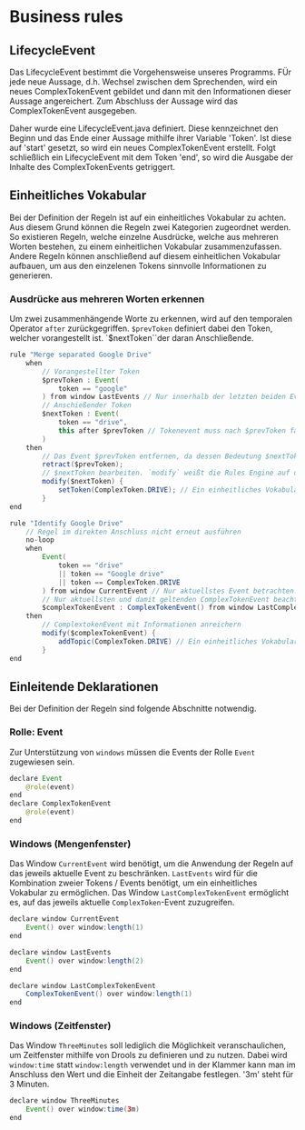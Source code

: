 # Business rules

## LifecycleEvent
Das LifecycleEvent bestimmt die Vorgehensweise unseres Programms. FÜr jede neue Aussage, d.h. Wechsel zwischen dem Sprechenden, wird ein neues ComplexTokenEvent gebildet und dann mit den Informationen dieser Aussage angereichert. Zum Abschluss der Aussage wird das ComplexTokenEvent ausgegeben.

Daher wurde eine LifecycleEvent.java definiert. Diese kennzeichnet den Beginn und das Ende einer Aussage mithilfe ihrer Variable 'Token'.
Ist diese auf 'start' gesetzt, so wird ein neues ComplexTokenEvent erstellt. Folgt schließlich ein LifecycleEvent mit dem Token 'end', so wird die Ausgabe der Inhalte des ComplexTokenEvents getriggert.



## Einheitliches Vokabular
Bei der Definition der Regeln ist auf ein einheitliches Vokabular zu achten.
Aus diesem Grund können die Regeln zwei Kategorien zugeordnet werden. So existieren Regeln, welche einzelne Ausdrücke, welche aus mehreren Worten bestehen, zu einem einheitlichen Vokabular zusammenzufassen. Andere Regeln können anschließend auf diesem einheitlichen Vokabular aufbauen, um aus den einzelenen Tokens sinnvolle Informationen zu generieren.

### Ausdrücke aus mehreren Worten erkennen
Um zwei zusammenhängende Worte zu erkennen, wird auf den temporalen Operator `after` zurückgegriffen.
`$prevToken` definiert dabei den Token, welcher vorangestellt ist. `$nextToken``der daran Anschließende.

```java
rule "Merge separated Google Drive"
    when
    	// Vorangestellter Token
        $prevToken : Event(
        	token == "google"
        ) from window LastEvents // Nur innerhalb der letzten beiden Events
        // Anschießender Token
        $nextToken : Event(
       		token == "drive",
       		this after $prevToken // Tokenevent muss nach $prevToken fallen
        )
    then
    	// Das Event $prevToken entfernen, da dessen Bedeutung $nextToken hinzugefügt wird
    	retract($prevToken);
    	// $nextToken bearbeiten. `modify` weißt die Rules Engine auf die Änderung des Events hin und führt zum Aufruf der eigentlichen Verständnisregel (s.u.)
    	modify($nextToken) {
    		setToken(ComplexToken.DRIVE); // Ein einheitliches Vokabular durch den Einsatz von Variablen
    	}
end
```

```java
rule "Identify Google Drive"
	// Regel im direkten Anschluss nicht erneut ausführen
	no-loop
    when
        Event(
       		token == "drive"
       		|| token == "Google drive"
       		|| token == ComplexToken.DRIVE
        ) from window CurrentEvent // Nur aktuellstes Event betrachten. Erforderlich, da sonst vergangene und nicht mehr relevante Events mit aktuellstem ComplexTokenEvent in Zusammenhang geracht werden
        // Nur aktuellsten und damit geltenden ComplexTokenEvent beachten
       	$complexTokenEvent : ComplexTokenEvent() from window LastComplexTokenEvent
    then
    	// ComplextokenEvent mit Informationen anreichern
    	modify($complexTokenEvent) {
    		addTopic(ComplexToken.DRIVE) // Ein einheitliches Vokabular durch den Einsatz von Variablen
    	}
end
```

## Einleitende Deklarationen
Bei der Definition der Regeln sind folgende Abschnitte notwendig.

### Rolle: Event
Zur Unterstützung von `windows` müssen die Events der Rolle `Event` zugewiesen sein.

```java
declare Event
	@role(event)
end
declare ComplexTokenEvent
	@role(event)
end
```

### Windows (Mengenfenster)

Das Window `CurrentEvent` wird benötigt, um die Anwendung der Regeln auf das jeweils aktuelle Event zu beschränken. `LastEvents` wird für die Kombination zweier Tokens / Events benötigt, um ein einheitliches Vokabular zu ermöglichen. Das Window `LastComplexTokenEvent` ermöglicht es, auf das jeweils aktuelle `ComplexToken`-Event zuzugreifen.

```java
declare window CurrentEvent
	Event() over window:length(1)
end

declare window LastEvents
    Event() over window:length(2)
end

declare window LastComplexTokenEvent
    ComplexTokenEvent() over window:length(1)
end
```

### Windows (Zeitfenster)

Das Window `ThreeMinutes` soll lediglich die Möglichkeit veranschaulichen, um Zeitfenster mithilfe von Drools zu definieren und zu nutzen. Dabei wird `window:time` statt `window:length` verwendet und in der Klammer kann man im Anschluss den Wert und die Einheit der Zeitangabe festlegen. '3m' steht für 3 Minuten.

```java
declare window ThreeMinutes
	Event() over window:time(3m)
end
```
